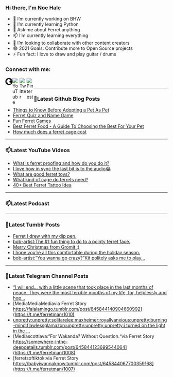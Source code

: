 ### Hi there, I'm Noe Hale

- 🔭 I’m currently working on BHW
- 🌱 I’m currently learning Python
- 💬 Ask me about Ferret anything
- 📫 I’m currently learning everything
- 🔭 I’m looking to collaborate with other content creators
- 😄 2021 Goals: Contribute more to Open Source projects
- ⚡ Fun fact: I love to draw and play guitar / drums

### Connect with me:

[<img align="left" alt="ferretvoice.com" width="22px" src="https://raw.githubusercontent.com/iconic/open-iconic/master/svg/globe.svg" />](https://ferretvoice.com)
[<img align="left" alt="YouTube" width="22px" src="https://cdn.jsdelivr.net/npm/simple-icons@v3/icons/youtube.svg" />](https://www.youtube.com/channel/UCk665XTfaMLVwFVWUmgnDiw)
[<img align="left" alt="Twitter" width="22px" src="https://cdn.jsdelivr.net/npm/simple-icons@v3/icons/twitter.svg" />](https://twitter.com/voiceferret)
[<img align="left" alt="Pinterest" width="22px" src="https://cdn.jsdelivr.net/npm/simple-icons@v3/icons/pinterest.svg" />](https://www.pinterest.com/voiceferret/)

<br />

---
### 🔭Latest Github Blog Posts
<!-- GITHUB:START -->
- [Things to Know Before Adopting a Pet As Pet](http://noehale.github.io/things-to-know-before-adopting-a-pet-as-pet/)
- [Ferret Quiz and Name Game](http://noehale.github.io/ferret-quiz/)
- [Fun Ferret Games](http://noehale.github.io/fun-ferret-games/)
- [Best Ferret Food - A Guide To Choosing the Best For Your Pet](http://noehale.github.io/best-ferret-food/)
- [How much does a ferret cage cost](http://noehale.github.io/how-much-does-a-ferret-cage-cost/)
<!-- GITHUB:END -->
---
### 📫Latest YouTube Videos

<!-- YOUTUBE:START -->
- [What is ferret proofing and how do you do it?](https://www.youtube.com/watch?v=81Syh_DJBQQ)
- [I love how in sync the last bit is to the audio😂](https://www.youtube.com/watch?v=WHBeGHwSlGY)
- [What are good ferret toys?](https://www.youtube.com/watch?v=tPxRilBzc0s)
- [What kind of cage do ferrets need?](https://www.youtube.com/watch?v=xzz6hC3sR5A)
- [40+ Best Ferret Tattoo Idea](https://www.youtube.com/watch?v=KIKqduR6Xcs)
<!-- YOUTUBE:END -->

---
### 📫Latest Podcast

<!-- PODCAST:START -->
<!-- PODCAST:END -->
---
### 📝Latest Tumblr Posts

<!-- TUMBLR:START -->
- [Ferret I drew with my dip pen.](https://come-forth-into-the-light.tumblr.com/post/645851585298235392)
- [bob-artist:The #1 fun thing to do to a pointy ferret face.](https://come-forth-into-the-light.tumblr.com/post/645828961850490880)
- [Merry Christmas from Gromit :)](https://come-forth-into-the-light.tumblr.com/post/645806284157992960)
- [I hope you’re all this comfortable during the holiday season.](https://come-forth-into-the-light.tumblr.com/post/645761043290882048)
- [bob-artist:“You wanna go crazy?”Kit politely asks me to play...](https://come-forth-into-the-light.tumblr.com/post/645738322306744320)
<!-- TUMBLR:END -->
---
### 📝Latest Telegram Channel Posts

<!-- TELEGRAM:START -->
- [“I will end… with a little scene that took place in the last months of peace. They were the most terrible months of my life, for, helplessly and hop...](https://t.me/ferretman/1011)
- [MediaMediaMediavia Ferret Story https://falalamingo.tumblr.com/post/645844140904660992](https://t.me/ferretman/1010)
- [unpretty:unpretty:solitarelee:maxheimer:royallyanxious:unpretty:burning-mind:flawlessglamazon:unpretty:unpretty:unpretty:i turned on the light in the ...](https://t.me/ferretman/1009)
- [Mediascottlava:“For Wakanda? Without Question.“via Ferret Story https://somewhere-inthe-deepdetails.tumblr.com/post/645844123699544064](https://t.me/ferretman/1008)
- [ferretsoftiktok:via Ferret Story https://babyiwannaknow.tumblr.com/post/645844067700359168](https://t.me/ferretman/1007)
<!-- TELEGRAM:END -->
